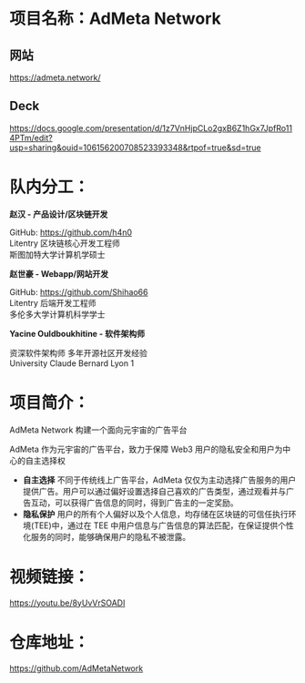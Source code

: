 # 项目名称：AdMeta Network

## 网站

https://admeta.network/

## Deck

https://docs.google.com/presentation/d/1z7VnHjpCLo2gxB6Z1hGx7JpfRo114PTm/edit?usp=sharing&ouid=106156200708523393348&rtpof=true&sd=true

# 队内分工：

**赵汉 - 产品设计/区块链开发**

GitHub: https://github.com/h4n0 \
Litentry 区块链核心开发工程师\
斯图加特大学计算机学硕士

**赵世豪 - Webapp/网站开发**

GitHub: https://github.com/Shihao66 \
Litentry 后端开发工程师\
多伦多大学计算机科学学士

**Yacine Ouldboukhitine - 软件架构师**

资深软件架构师 多年开源社区开发经验\
University Claude Bernard Lyon 1

# 项目简介：

AdMeta Network 构建一个面向元宇宙的广告平台

AdMeta 作为元宇宙的广告平台，致力于保障 Web3 用户的隐私安全和用户为中心的自主选择权

- **自主选择** 不同于传统线上广告平台，AdMeta 仅仅为主动选择广告服务的用户提供广告。用户可以通过偏好设置选择自己喜欢的广告类型，通过观看并与广告互动，可以获得广告信息的同时，得到广告主的一定奖励。
- **隐私保护** 用户的所有个人偏好以及个人信息，均存储在区块链的可信任执行环境(TEE)中，通过在 TEE 中用户信息与广告信息的算法匹配，在保证提供个性化服务的同时，能够确保用户的隐私不被泄露。

# 视频链接：

https://youtu.be/8yUvVrSOADI

# 仓库地址：

https://github.com/AdMetaNetwork
